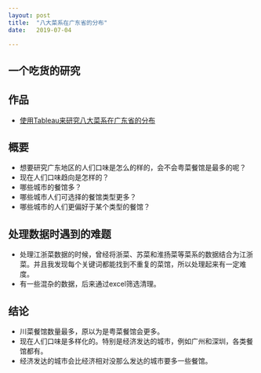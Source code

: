 ```yaml
---
layout: post
title:  "八大菜系在广东省的分布"
date:   2019-07-04

---
```


## 一个吃货的研究

## 作品
- <a href="https://public.tableau.com/shared/MH8DJ8XPW?:display_count=yes" target="_blank">使用Tableau来研究八大菜系在广东省的分布</a>

## 概要
- 想要研究广东地区的人们口味是怎么的样的，会不会粤菜餐馆是最多的呢？
- 现在人们口味趋向是怎样的？
- 哪些城市的餐馆多？
- 哪些城市人们可选择的餐馆类型更多？
- 哪些城市的人们更偏好于某个类型的餐馆？

## 处理数据时遇到的难题
- 处理江浙菜数据的时候，曾经将浙菜、苏菜和淮扬菜等菜系的数据结合为江浙菜。并且我发现每个关键词都能找到不重复的菜馆，所以处理起来有一定难度。
- 有一些混杂的数据，后来通过excel筛选清理。

## 结论
- 川菜餐馆数量最多，原以为是粤菜餐馆会更多。
- 现在人们口味是多样化的。特别是经济发达的城市，例如广州和深圳，各类餐馆都有。
- 经济发达的城市会比经济相对没那么发达的城市要多一些餐馆。